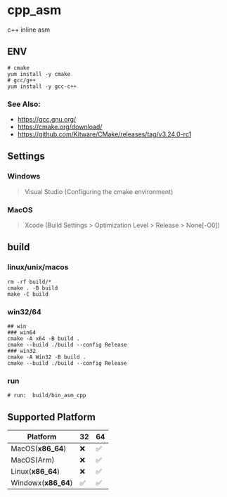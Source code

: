 # cpp_asm

c++ inline asm


## ENV

```shell
# cmake
yum install -y cmake
# gcc/g++
yum install -y gcc-c++
```

### See Also:
- https://gcc.gnu.org/
- https://cmake.org/download/
- https://github.com/Kitware/CMake/releases/tag/v3.24.0-rc1

## Settings
### Windows
> Visual Studio (Configuring the cmake environment)
### MacOS
> Xcode (Build Settings > Optimization Level > Release > None[-O0])

## build

### linux/unix/macos
```shell
rm -rf build/*
cmake . -B build
make -C build
```

### win32/64
```shell
## win
### win64
cmake -A x64 -B build . 
cmake --build ./build --config Release
### win32
cmake -A Win32 -B build . 
cmake --build ./build --config Release

```
### run
```shell
# run:  build/bin_asm_cpp
```

## Supported Platform

| Platform            | 32 | 64 |
|---------------------|----|----|
| MacOS(__x86_64__)   | ❌ | ✅ |
| MacOS(Arm)          | ❌ | ✅ |
| Linux(__x86_64__)   | ❌ | ✅ |
| Windowx(__x86_64__) | ✅ | ✅ |
